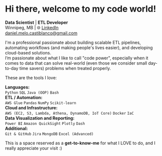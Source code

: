 # Hi there, welcome to my code world!

**Data Scientist** | **ETL Developer**\
Winnipeg, MB | 🌐 [LinkedIn](https://www.linkedin.com/in/danielmelocastiblanco)\
[daniel.melo.castiblanco@gmail.com](mailto:daniel.melo.castiblanco@gmail.com)


I'm a professional passionate about building scalable ETL pipelines, automating workflows (and making people's lives easier), and developing cloud-based solutions.\
I’m passionate about what I like to call "code power", especially when it comes to data that can solve real-world (even those we consider small day-to-day time savers) problems when treated properly.

These are the tools I love:

**Languages:**\
`Python` `SQL` `Java (OOP)` `Bash`\
**ETL / Automation:**\
`AWS Glue` `Pandas` `NumPy` `Scikit-learn`\
**Cloud and Infrastructure:**\
`AWS (EC2, S3, Lambda, Athena, DynamoDB, IoT Core)` `Docker` `IaC`\
**Data Visualization and Reporting:**\
`Power BI` `Amazon QuickSight` `Plotly` `Dash`\
**Additional:**\
`Git & GitHub` `Jira` `MongoDB` `Excel (Advanced)`


This is a space reserved as a **get-to-know-me** for what I LOVE to do, and I really appreciate your visit :)
